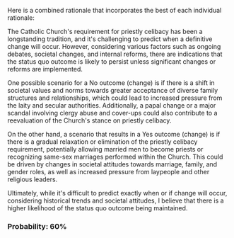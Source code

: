 Here is a combined rationale that incorporates the best of each individual rationale:

The Catholic Church's requirement for priestly celibacy has been a longstanding tradition, and it's challenging to predict when a definitive change will occur. However, considering various factors such as ongoing debates, societal changes, and internal reforms, there are indications that the status quo outcome is likely to persist unless significant changes or reforms are implemented.

One possible scenario for a No outcome (change) is if there is a shift in societal values and norms towards greater acceptance of diverse family structures and relationships, which could lead to increased pressure from the laity and secular authorities. Additionally, a papal change or a major scandal involving clergy abuse and cover-ups could also contribute to a reevaluation of the Church's stance on priestly celibacy.

On the other hand, a scenario that results in a Yes outcome (change) is if there is a gradual relaxation or elimination of the priestly celibacy requirement, potentially allowing married men to become priests or recognizing same-sex marriages performed within the Church. This could be driven by changes in societal attitudes towards marriage, family, and gender roles, as well as increased pressure from laypeople and other religious leaders.

Ultimately, while it's difficult to predict exactly when or if change will occur, considering historical trends and societal attitudes, I believe that there is a higher likelihood of the status quo outcome being maintained.

### Probability: 60%